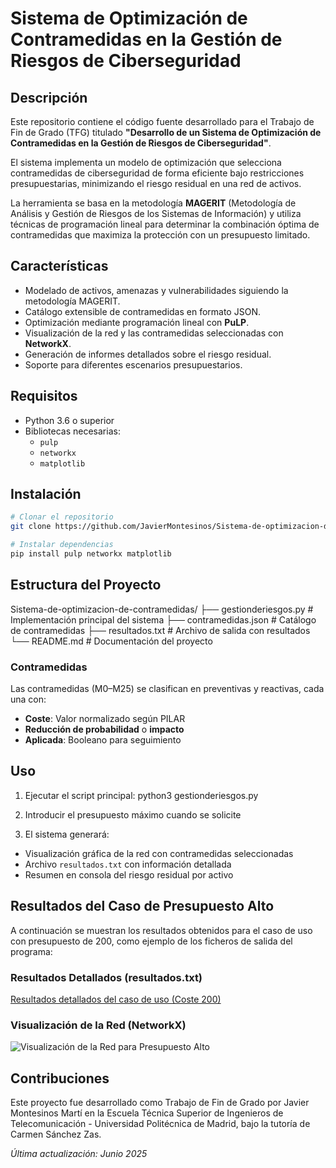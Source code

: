 # Sistema de Optimización de Contramedidas en la Gestión de Riesgos de Ciberseguridad

## Descripción

Este repositorio contiene el código fuente desarrollado para el Trabajo de Fin de Grado (TFG) titulado **"Desarrollo de un Sistema de Optimización de Contramedidas en la Gestión de Riesgos de Ciberseguridad"**.

El sistema implementa un modelo de optimización que selecciona contramedidas de ciberseguridad de forma eficiente bajo restricciones presupuestarias, minimizando el riesgo residual en una red de activos.

La herramienta se basa en la metodología **MAGERIT** (Metodología de Análisis y Gestión de Riesgos de los Sistemas de Información) y utiliza técnicas de programación lineal para determinar la combinación óptima de contramedidas que maximiza la protección con un presupuesto limitado.

## Características

- Modelado de activos, amenazas y vulnerabilidades siguiendo la metodología MAGERIT.
- Catálogo extensible de contramedidas en formato JSON.
- Optimización mediante programación lineal con **PuLP**.
- Visualización de la red y las contramedidas seleccionadas con **NetworkX**.
- Generación de informes detallados sobre el riesgo residual.
- Soporte para diferentes escenarios presupuestarios.

## Requisitos

- Python 3.6 o superior  
- Bibliotecas necesarias:
  - `pulp`
  - `networkx`
  - `matplotlib`

## Instalación

```bash
# Clonar el repositorio
git clone https://github.com/JavierMontesinos/Sistema-de-optimizacion-de-contramedidas.git

# Instalar dependencias
pip install pulp networkx matplotlib
```

## Estructura del Proyecto

Sistema-de-optimizacion-de-contramedidas/
├── gestionderiesgos.py # Implementación principal del sistema
├── contramedidas.json # Catálogo de contramedidas
├── resultados.txt # Archivo de salida con resultados
└── README.md # Documentación del proyecto

### Contramedidas

Las contramedidas (M0–M25) se clasifican en preventivas y reactivas, cada una con:
- **Coste**: Valor normalizado según PILAR  
- **Reducción de probabilidad** o **impacto**  
- **Aplicada**: Booleano para seguimiento

## Uso

1. Ejecutar el script principal: python3 gestionderiesgos.py
2. Introducir el presupuesto máximo cuando se solicite

3. El sistema generará:
- Visualización gráfica de la red con contramedidas seleccionadas
- Archivo `resultados.txt` con información detallada
- Resumen en consola del riesgo residual por activo

## Resultados del Caso de Presupuesto Alto

A continuación se muestran los resultados obtenidos para el caso de uso con presupuesto de 200, como ejemplo de los ficheros de salida del programa:

### Resultados Detallados (resultados.txt)
[Resultados detallados del caso de uso (Coste 200)](Ficheros%20de%20resultados/Caso%20de%20uso%20Coste(200).txt)

### Visualización de la Red (NetworkX)
![Visualización de la Red para Presupuesto Alto](Gráficos%20obtenidos/Presupuesto%20alto%20%28200%29.png)

## Contribuciones

Este proyecto fue desarrollado como Trabajo de Fin de Grado por Javier Montesinos Martí en la Escuela Técnica Superior de Ingenieros de Telecomunicación - Universidad Politécnica de Madrid, bajo la tutoría de Carmen Sánchez Zas.

*Última actualización: Junio 2025*

